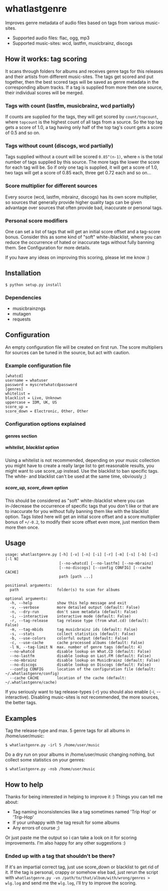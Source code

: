 # whatlastgenre

Improves genre metadata of audio files based on tags from various music-sites.

* Supported audio files: flac, ogg, mp3
* Supported music-sites: wcd, lastfm, musicbrainz, discogs

## How it works: tag scoring
It scans through folders for albums and receives genre tags for this releases
and their artists from different music-sites. The tags get scored and put
together, then the best scored tags will be saved as genre metadata in the
corresponding album tracks. If a tag is supplied from more then one source,
their individual scores will be merged.

### Tags with count (lastfm, musicbrainz, wcd partially)
If counts are supplied for the tags, they will get scored by `count/topcount`,
where `topcount` is the highest count of all tags from a source. So the top
tag gets a score of 1.0, a tag having only half of the top tag's count gets a
score of 0.5 and so on. 

### Tags without count (discogs, wcd partially)
Tags supplied without a count will be scored `0.85^(n-1)`, where `n` is the
total number of tags supplied by this source. The more tags the lower the score
for each tag will be. So if only one tag is supplied, it will get a score of
1.0, two tags will get a score of 0.85 each, three get 0.72 each and so on...

### Score multiplier for different sources
Every source (wcd, lastfm, mbrainz, discogs) has its own score multiplier, so
sources that generally provide higher quality tags can be given advantage over
sources that often provide bad, inaccurate or personal tags.

### Personal score modifiers
One can set a list of tags that will get an initial score offset and a
tag-score bonus. Consider this as some kind of "soft" white-/blacklist, where
you can reduce the occurrence of hated or inaccurate tags without fully banning
them. See Configuration for more details.


If you have any ideas on improving this scoring, please let me know :)


## Installation

	$ python setup.py install

### Dependencies
* musicbrainzngs
* mutagen
* requests


## Configuration

An empty configuration file will be created on first run. The score multipliers
for sources can be tuned in the source, but act with caution.

### Example configuration file
	[whatcd]
	username = whatuser
	password = myscretwhatcdpassword
	[genres]
	whitelist = 
	blacklist = Live, Unknown
	uppercase = IDM, UK, US
	score_up = 
	score_down = Electronic, Other, Other


### Configuration options explained

#### genres section

##### whitelist, blacklist option
Using a whitelist is not recommended, depending on your music collection you
might have to create a really large list to get reasonable results, you might
want to use score_up instead. Use the blacklist to ban specific tags.
The white- and blacklist can't be used at the same time, obviously ;)

##### score_up, score_down option
This should be considered as "soft" white-/blacklist where you can in-/decrease
the occurrence of specific tags that you don't like or that are to inaccurate
for you without fully banning them like with the blacklist option. Tags listed
here will get an initial score offset and a score multiplier bonus of `+/-0.2`,
to modify their score offset even more, just mention them more then once.


## Usage

	usage: whatlastgenre.py [-h] [-v] [-n] [-i] [-r] [-m] [-s] [-b] [-c] [-l N]
	                        [--no-whatcd] [--no-lastfm] [--no-mbrainz]
	                        [--no-discogs] [--config CONFIG] [--cache CACHE]
	                        path [path ...]

	positional arguments:
	  path                 folder(s) to scan for albums
	
	optional arguments:
	  -h, --help           show this help message and exit
	  -v, --verbose        more detailed output (default: False)
	  -n, --dry-run        don't save metadata (default: False)
	  -i, --interactive    interactive mode (default: False)
	  -r, --tag-release    tag release type (from what.cd) (default: False)
	  -m, --tag-mbids      tag musicbrainz ids (default: False)
	  -s, --stats          collect statistics (default: False)
	  -b, --use-colors     colorful output (default: False)
	  -c, --use-cache      cache processed albums (default: False)
	  -l N, --tag-limit N  max. number of genre tags (default: 4)
	  --no-whatcd          disable lookup on What.CD (default: False)
	  --no-lastfm          disable lookup on Last.FM (default: False)
	  --no-mbrainz         disable lookup on MusicBrainz (default: False)
	  --no-discogs         disable lookup on Discogs (default: False)
	  --config CONFIG      location of the configuration file (default: ~/.whatlastgenre/config)
	  --cache CACHE        location of the cache (default: ~/.whatlastgenre/cache)


If you seriously want to tag release-types (-r) you should also enable (-i, --interactive).
Disabling music-sites is not recommended, the more sources, the better tags.


## Examples

Tag the release-type and max. 5 genre tags for all albums in /home/user/music:

	$ whatlastgenre.py -irl 5 /home/user/music


Do a dry run on your albums in /home/user/music changing nothing, but collect
some statistics on your genres:

	$ whatlastgenre.py -nsb /home/user/music


## How to help

Thanks for being interested in helping to improve it :)
Things you can tell me about:
* Tag naming inconsistencies like a tag sometimes named 'Trip Hop' or 'Trip-Hop'
* If your unhappy with the tag result for some albums
* Any errors of course ;)

Or just paste me the output so i can take a look on it for scoring improvements.
I'm also happy for any other suggestions :)

### Ended up with a tag that shouldn't be there?
If it's an impartial correct tag, just use score_down or blacklist to get rid of it.
If the tag is personal, crappy or somehow else bad, just rerun the script with
`whatlastgenre.py -vn /path/to/that/album/with/wrong/genres > wlg.log`
and send me the `wlg.log`, i'll try to improve the scoring.

